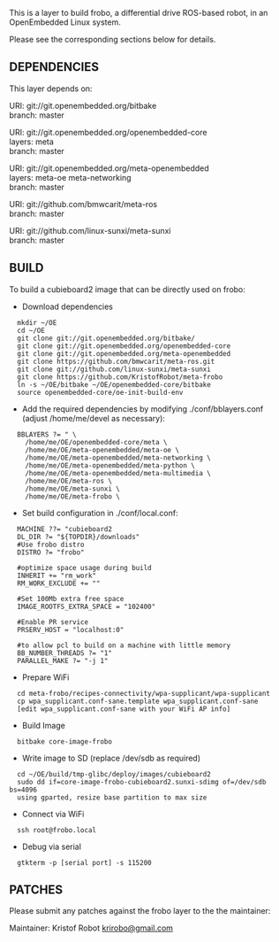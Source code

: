 This is a layer to build frobo, a differential drive ROS-based robot, in an OpenEmbedded Linux system.

Please see the corresponding sections below for details.

## DEPENDENCIES

This layer depends on:

  URI: git://git.openembedded.org/bitbake  
  branch: master  

  URI: git://git.openembedded.org/openembedded-core  
  layers: meta  
  branch: master  

  URI: git://git.openembedded.org/meta-openembedded  
  layers: meta-oe meta-networking  
  branch: master  

  URI: git://github.com/bmwcarit/meta-ros  
  branch: master  

  URI: git://github.com/linux-sunxi/meta-sunxi  
  branch: master

## BUILD

To build a cubieboard2 image that can be directly used on frobo:

* Download dependencies
```
  mkdir ~/OE
  cd ~/OE
  git clone git://git.openembedded.org/bitbake/
  git clone git://git.openembedded.org/openembedded-core
  git clone git://git.openembedded.org/meta-openembedded
  git clone https://github.com/bmwcarit/meta-ros.git
  git clone git://github.com/linux-sunxi/meta-sunxi
  git clone https://github.com/KristofRobot/meta-frobo
  ln -s ~/OE/bitbake ~/OE/openembedded-core/bitbake
  source openembedded-core/oe-init-build-env
```
* Add the required dependencies by modifying ./conf/bblayers.conf (adjust /home/me/devel as necessary):
```
  BBLAYERS ?= " \
    /home/me/OE/openembedded-core/meta \
    /home/me/OE/meta-openembedded/meta-oe \
    /home/me/OE/meta-openembedded/meta-networking \
    /home/me/OE/meta-openembedded/meta-python \
    /home/me/OE/meta-openembedded/meta-multimedia \
    /home/me/OE/meta-ros \
    /home/me/OE/meta-sunxi \
    /home/me/OE/meta-frobo \
```
* Set build configuration in ./conf/local.conf:
```
  MACHINE ??= "cubieboard2
  DL_DIR ?= "${TOPDIR}/downloads"
  #Use frobo distro
  DISTRO ?= "frobo"
  
  #optimize space usage during build
  INHERIT += "rm_work"
  RM_WORK_EXCLUDE += ""
  
  #Set 100Mb extra free space
  IMAGE_ROOTFS_EXTRA_SPACE = "102400"
  
  #Enable PR service
  PRSERV_HOST = "localhost:0"
  
  #to allow pcl to build on a machine with little memory
  BB_NUMBER_THREADS ?= "1"
  PARALLEL_MAKE ?= "-j 1"
```
* Prepare WiFi
```
  cd meta-frobo/recipes-connectivity/wpa-supplicant/wpa-supplicant
  cp wpa_supplicant.conf-sane.template wpa_supplicant.conf-sane
  [edit wpa_supplicant.conf-sane with your WiFi AP info]
```
* Build Image
```
  bitbake core-image-frobo
```
* Write image to SD (replace /dev/sdb as required)
```
  cd ~/OE/build/tmp-glibc/deploy/images/cubieboard2
  sudo dd if=core-image-frobo-cubieboard2.sunxi-sdimg of=/dev/sdb bs=4096
  using gparted, resize base partition to max size
```  
* Connect via WiFi
```
  ssh root@frobo.local
```
* Debug via serial
```
  gtkterm -p [serial port] -s 115200
```

## PATCHES

Please submit any patches against the frobo layer to the
the maintainer:

Maintainer: Kristof Robot <krirobo@gmail.com>
